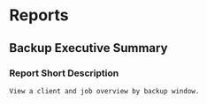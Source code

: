 # Reports
## Backup Executive Summary
### Report Short Description
```View a client and job overview by backup window.```